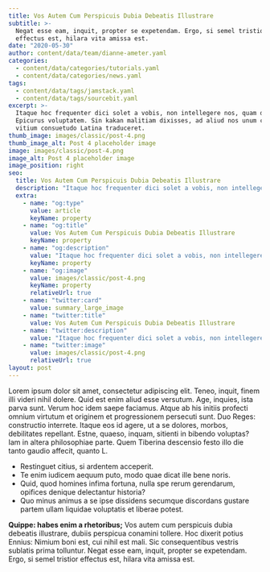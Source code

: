 ```yaml
---
title: Vos Autem Cum Perspicuis Dubia Debeatis Illustrare
subtitle: >-
  Negat esse eam, inquit, propter se expetendam. Ergo, si semel tristior
  effectus est, hilara vita amissa est.
date: "2020-05-30"
author: content/data/team/dianne-ameter.yaml
categories:
  - content/data/categories/tutorials.yaml
  - content/data/categories/news.yaml
tags:
  - content/data/tags/jamstack.yaml
  - content/data/tags/sourcebit.yaml
excerpt: >-
  Itaque hoc frequenter dici solet a vobis, non intellegere nos, quam dicat
  Epicurus voluptatem. Sin kakan malitiam dixisses, ad aliud nos unum certum
  vitium consuetudo Latina traduceret.
thumb_image: images/classic/post-4.png
thumb_image_alt: Post 4 placeholder image
image: images/classic/post-4.png
image_alt: Post 4 placeholder image
image_position: right
seo:
  title: Vos Autem Cum Perspicuis Dubia Debeatis Illustrare
  description: "Itaque hoc frequenter dici solet a vobis, non intellegere nos"
  extra:
    - name: "og:type"
      value: article
      keyName: property
    - name: "og:title"
      value: Vos Autem Cum Perspicuis Dubia Debeatis Illustrare
      keyName: property
    - name: "og:description"
      value: "Itaque hoc frequenter dici solet a vobis, non intellegere nos"
      keyName: property
    - name: "og:image"
      value: images/classic/post-4.png
      keyName: property
      relativeUrl: true
    - name: "twitter:card"
      value: summary_large_image
    - name: "twitter:title"
      value: Vos Autem Cum Perspicuis Dubia Debeatis Illustrare
    - name: "twitter:description"
      value: "Itaque hoc frequenter dici solet a vobis, non intellegere nos"
    - name: "twitter:image"
      value: images/classic/post-4.png
      relativeUrl: true
layout: post
---
```


Lorem ipsum dolor sit amet, consectetur adipiscing elit. Teneo, inquit, finem illi videri nihil dolere. Quid est enim aliud esse versutum. Age, inquies, ista parva sunt. Verum hoc idem saepe faciamus. Atque ab his initiis profecti omnium virtutum et originem et progressionem persecuti sunt. Duo Reges: constructio interrete. Itaque eos id agere, ut a se dolores, morbos, debilitates repellant. Estne, quaeso, inquam, sitienti in bibendo voluptas? Iam in altera philosophiae parte. Quem Tiberina descensio festo illo die tanto gaudio affecit, quanto L.

- Restinguet citius, si ardentem acceperit.
- Te enim iudicem aequum puto, modo quae dicat ille bene noris.
- Quid, quod homines infima fortuna, nulla spe rerum gerendarum, opifices denique delectantur historia?
- Quo minus animus a se ipse dissidens secumque discordans gustare partem ullam liquidae voluptatis et liberae potest.

**Quippe: habes enim a rhetoribus;** Vos autem cum perspicuis dubia debeatis illustrare, dubiis perspicua conamini tollere. Hoc dixerit potius Ennius: Nimium boni est, cui nihil est mali. Sic consequentibus vestris sublatis prima tolluntur. Negat esse eam, inquit, propter se expetendam. Ergo, si semel tristior effectus est, hilara vita amissa est.
